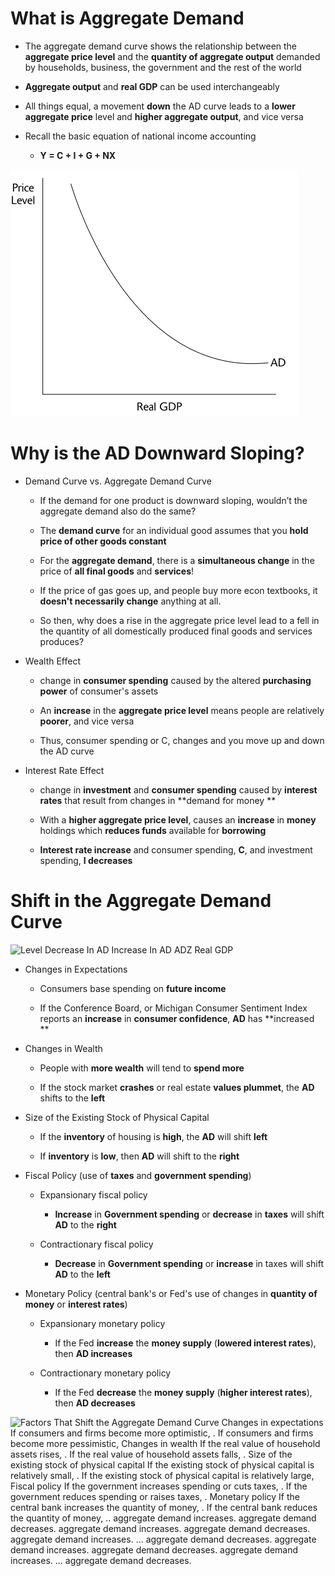 # What is Aggregate Demand

  -   The aggregate demand curve shows the relationship between the
      **aggregate price level** and the **quantity of aggregate output**
      demanded by households, business, the government and the rest of
      the world

  -   **Aggregate output** and **real GDP** can be used interchangeably

  -   All things equal, a movement **down** the AD curve leads to a
      **lower aggregate price** level and **higher aggregate output**,
      and vice versa

  -   Recall the basic equation of national income accounting
    
      -   **Y = C + I + G + NX**

  ![Price Level AD Real GDP ](./media/image20.png)

# Why is the AD Downward Sloping?

  -   Demand Curve vs. Aggregate Demand Curve
    
      -   If the demand for one product is downward sloping, wouldn’t
          the aggregate demand also do the same?
    
      -   The **demand curve** for an individual good assumes that you
          **hold price of other goods constant**
    
      -   For the **aggregate demand**, there is a **simultaneous
          change** in the price of **all final goods** and
          **services**\!
    
      -   If the price of gas goes up, and people buy more econ
          textbooks, it **doesn't necessarily change** anything at all.
    
      -   So then, why does a rise in the aggregate price level lead to
          a fell in the quantity of all domestically produced final
          goods and services produces?

  -   Wealth Effect
    
      -   change in **consumer spending** caused by the altered
          **purchasing power** of consumer's assets
    
      -   An **increase** in the **aggregate price level** means people
          are relatively **poorer**, and vice versa
    
      -   Thus, consumer spending or C, changes and you move up and down
          the AD curve

  -   Interest Rate Effect
    
      -   change in **investment** and **consumer spending** caused by
          **interest rates** that result from changes in **demand for
          money **
    
      -   With a **higher aggregate price level**, causes an
          **increase** in **money** holdings which **reduces funds**
          available for **borrowing**
    
      -   **Interest rate increase** and consumer spending, **C**, and
          investment spending, **I decreases**

# Shift in the Aggregate Demand Curve

  ![Level Decrease In AD Increase In AD ADZ Real GDP
  ](./media/image21.png)

  -   Changes in Expectations
    
      -   Consumers base spending on **future income**
    
      -   If the Conference Board, or Michigan Consumer Sentiment Index
          reports an **increase** in **consumer confidence**, **AD** has
          **increased **

  -   Changes in Wealth
    
      -   People with **more wealth** will tend to **spend more**
    
      -   If the stock market **crashes** or real estate **values
          plummet**, the **AD** shifts to the **left**

  -   Size of the Existing Stock of Physical Capital
    
      -   If the **inventory** of housing is **high**, the **AD** will
          shift **left**
    
      -   If **inventory** is **low**, then **AD** will shift to the
          **right**

  -   Fiscal Policy (use of **taxes** and **government spending**)
    
      -   Expansionary fiscal policy
        
          -   **Increase** in **Government spending** or **decrease** in
              **taxes** will shift **AD** to the **right**
    
      -   Contractionary fiscal policy
        
          -   **Decrease** in **Government spending** or **increase** in
              taxes will shift **AD** to the **left**

  -   Monetary Policy (central bank's or Fed's use of changes in
      **quantity of money** or **interest rates**)
    
      -   Expansionary monetary policy
        
          -   If the Fed **increase** the **money supply** (**lowered
              interest rates**), then **AD increases**
    
      -   Contractionary monetary policy
        
          -   If the Fed **decrease** the **money supply** (**higher
              interest rates**), then **AD decreases**

![Factors That Shift the Aggregate Demand Curve Changes in expectations
If consumers and firms become more optimistic, . If consumers and firms
become more pessimistic, Changes in wealth If the real value of
household assets rises, . If the real value of household assets falls, .
Size of the existing stock of physical capital If the existing stock of
physical capital is relatively small, . If the existing stock of
physical capital is relatively large, Fiscal policy If the government
increases spending or cuts taxes, . If the government reduces spending
or raises taxes, . Monetary policy If the central bank increases the
quantity of money, . If the central bank reduces the quantity of money,
.. aggregate demand increases. aggregate demand decreases. aggregate
demand increases. aggregate demand decreases. aggregate demand
increases. ... aggregate demand decreases. aggregate demand increases.
aggregate demand decreases. aggregate demand increases. ... aggregate
demand decreases. ](./media/image22.png)